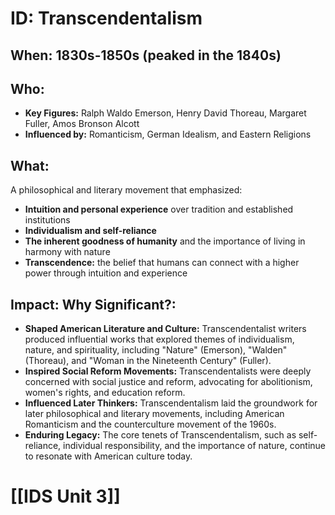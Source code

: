# ID: Transcendentalism
## When: 1830s-1850s (peaked in the 1840s)
## Who: 
* **Key Figures:** Ralph Waldo Emerson, Henry David Thoreau, Margaret Fuller, Amos Bronson Alcott
* **Influenced by:**  Romanticism, German Idealism, and Eastern Religions
## What:
A philosophical and literary movement that emphasized:
* **Intuition and personal experience** over tradition and established institutions
* **Individualism and self-reliance** 
* **The inherent goodness of humanity** and the importance of living in harmony with nature
* **Transcendence:** the belief that humans can connect with a higher power through intuition and experience 
## Impact: Why Significant?:
* **Shaped American Literature and Culture:** Transcendentalist writers produced influential works that explored themes of individualism, nature, and spirituality, including "Nature" (Emerson), "Walden" (Thoreau), and "Woman in the Nineteenth Century" (Fuller).
* **Inspired Social Reform Movements:** Transcendentalists were deeply concerned with social justice and reform, advocating for abolitionism, women's rights, and education reform. 
* **Influenced Later Thinkers:** Transcendentalism laid the groundwork for later philosophical and literary movements, including  American Romanticism and the counterculture movement of the 1960s. 
* **Enduring Legacy:** The core tenets of Transcendentalism, such as self-reliance, individual responsibility, and the importance of nature, continue to resonate with American culture today. 

# [[IDS Unit 3]]
